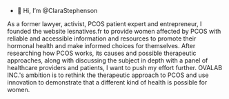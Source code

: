 - 👋 Hi, I’m @ClaraStephenson

As a former lawyer, activist, PCOS patient expert and entrepreneur, I founded the website lesnatives.fr to provide women affected by PCOS with reliable and accessible information and resources to promote their hormonal health and make informed choices for themselves.   After researching how PCOS works, its causes and possible therapeutic approaches, along with discussing the subject in depth with a panel of healthcare providers and patients, I want to push my effort further.   OVALAB INC.'s ambition is to rethink the therapeutic approach to PCOS and use innovation to demonstrate that a different kind of health is possible for women.
